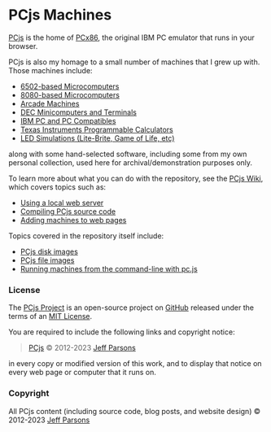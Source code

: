 # PCjs Machines

[PCjs](https://www.pcjs.org) is the home of [PCx86](/machines/pcx86/), the original IBM PC emulator that runs in your browser.

PCjs is also my homage to a small number of machines that I grew up with.  Those machines include:

  - [6502-based Microcomputers](/machines/osi/c1p/)
  - [8080-based Microcomputers](/machines/pcx80/)
  - [Arcade Machines](/machines/arcade/invaders/)
  - [DEC Minicomputers and Terminals](/machines/dec/)
  - [IBM PC and PC Compatibles](/machines/pcx86/)
  - [Texas Instruments Programmable Calculators](/machines/ti/)
  - [LED Simulations (Lite-Brite, Game of Life, etc)](/machines/led/)

along with some hand-selected software, including some from my own personal collection, used here for
archival/demonstration purposes only.

To learn more about what you can do with the repository, see the [PCjs Wiki](https://github.com/jeffpar/pcjs/wiki),
which covers topics such as:

  - [Using a local web server](https://github.com/jeffpar/pcjs/wiki/Using-a-Local-Web-Server)
  - [Compiling PCjs source code](https://github.com/jeffpar/pcjs/wiki/Compiling-PCjs-Source-Code)
  - [Adding machines to web pages](https://github.com/jeffpar/pcjs/wiki/Adding-Machines-to-Web-Pages)

Topics covered in the repository itself include:

  - [PCjs disk images](/tools/diskimage/)
  - [PCjs file images](/tools/fileimage/)
  - [Running machines from the command-line with pc.js](/tools/pc/)

### License

The [PCjs Project](https://github.com/jeffpar/pcjs) is an open-source project on [GitHub](https://github.com) released
under the terms of an [MIT License](/LICENSE.txt).

You are required to include the following links and copyright notice:

> [PCjs](https://www.pcjs.org) © 2012-2023 [Jeff Parsons](https://github.com/jeffpar)

in every copy or modified version of this work, and to display that notice on every web page or computer that it runs on.

### Copyright

All PCjs content (including source code, blog posts, and website design) © 2012-2023 [Jeff Parsons](https://github.com/jeffpar)
